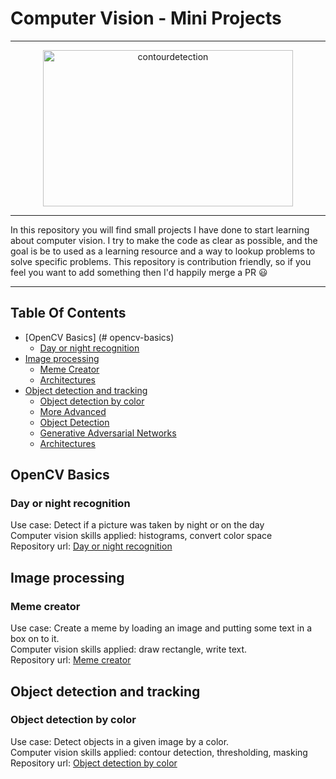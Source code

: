# Computer Vision - Mini Projects

***

<p align="center">
<img alt="contourdetection" width="400" height="250" src="https://media.giphy.com/media/nRMNBsprKN0zLpaiHO/giphy-downsized-large.gif">
</p>

***

In this repository you will find small projects I have done to start learning about computer vision. I try to make the code as clear as possible, and the goal is be to used as a learning resource and a way to lookup problems to solve specific problems. This repository is contribution friendly, so if you feel you want to add something then I'd happily merge a PR 😃

***

## Table Of Contents

- [OpenCV Basics] (# opencv-basics)
	- [Day or night recognition](#day-or-night-recognition)	
- [Image processing](#tensorflow-tutorials)
	- [Meme Creator](#Meme-Creator)
	- [Architectures](#CNN-Architectures)
- [Object detection and tracking](#pytorch-tutorials)
	- [Object detection by color](#Object-detection-by-color)
	- [More Advanced](#more-advanced)
    - [Object Detection](#Object-Detection)
	- [Generative Adversarial Networks](#Generative-Adversarial-Networks)
	- [Architectures](#architectures)

## OpenCV Basics
### Day or night recognition
Use case: Detect if a picture was taken by night or on the day<br>
Computer vision skills applied: histograms, convert color space<br>
Repository url: [Day or night recognition](https://github.com/Tobias-GH-Schulz/computer-vision/tree/main/Day%20or%20night%20recognition)<br>
  

## Image processing
### Meme creator
Use case: Create a meme by loading an image and putting some text in a box on to it.<br>
Computer vision skills applied: draw rectangle, write text.<br>
Repository url: [Meme creator](https://github.com/Tobias-GH-Schulz/computer-vision/tree/main/Meme%20creator)<br>



## Object detection and tracking
### Object detection by color
Use case: Detect objects in a given image by a color.<br>
Computer vision skills applied: contour detection, thresholding, masking
Repository url: [Object detection by color](https://github.com/Tobias-GH-Schulz/computer-vision/tree/main/Meme%20creator)<br>








